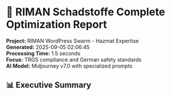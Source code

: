 # 🧪 RIMAN Schadstoffe Complete Optimization Report

**Project:** RIMAN WordPress Swarm - Hazmat Expertise  
**Generated:** 2025-09-05 02:06:45  
**Processing Time:** 1.5 seconds  
**Focus:** TRGS compliance and German safety standards  
**AI Model:** Midjourney v7.0 with specialized prompts  

## 📊 Executive Summary

